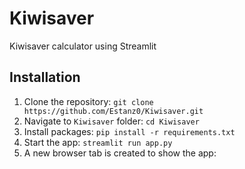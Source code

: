 # Kiwisaver
Kiwisaver calculator using Streamlit

## Installation
1. Clone the repository: `git clone https://github.com/Estanz0/Kiwisaver.git`
2. Navigate to `Kiwisaver` folder: `cd Kiwisaver`
3. Install packages: `pip install -r requirements.txt`
4. Start the app: `streamlit run app.py`
5. A new browser tab is created to show the app:
